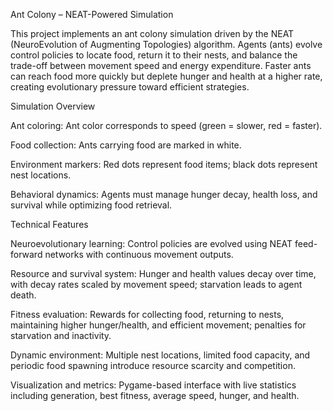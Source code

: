 Ant Colony – NEAT-Powered Simulation

This project implements an ant colony simulation driven by the NEAT (NeuroEvolution of Augmenting Topologies) algorithm.
Agents (ants) evolve control policies to locate food, return it to their nests, and balance the trade-off between movement speed and energy expenditure. Faster ants can reach food more quickly but deplete hunger and health at a higher rate, creating evolutionary pressure toward efficient strategies.

Simulation Overview

Ant coloring: Ant color corresponds to speed (green = slower, red = faster).

Food collection: Ants carrying food are marked in white.

Environment markers: Red dots represent food items; black dots represent nest locations.

Behavioral dynamics: Agents must manage hunger decay, health loss, and survival while optimizing food retrieval.

Technical Features

Neuroevolutionary learning: Control policies are evolved using NEAT feed-forward networks with continuous movement outputs.

Resource and survival system: Hunger and health values decay over time, with decay rates scaled by movement speed; starvation leads to agent death.

Fitness evaluation: Rewards for collecting food, returning to nests, maintaining higher hunger/health, and efficient movement; penalties for starvation and inactivity.

Dynamic environment: Multiple nest locations, limited food capacity, and periodic food spawning introduce resource scarcity and competition.

Visualization and metrics: Pygame-based interface with live statistics including generation, best fitness, average speed, hunger, and health.
